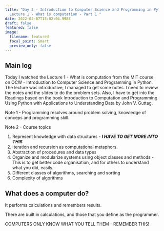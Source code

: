 ```yaml
---
title: "Day 2 - Introduction to Computer Science and Programming in Python -
  Lecture 1 - What is computation - Part 1 "
date: 2022-02-07T15:02:04.998Z
draft: false
featured: false
image:
  filename: featured
  focal_point: Smart
  preview_only: false
---
```

## Main log

Today I watched the Lecture 1 - What is computation from the MIT course on OCW - Introduction to Computer Science and Programming in Python. The lecture was introductive, I managed to get some notes. I need to review the notes and the slides to do the problem sets. Also, I have to get into the Readings based on the book Introduction to Computation and Programming Using Python with Applications to Understanding Data by John V. Guttag.

Note 1 - Programming resolves around problem solving, knowledge of conceps and programming skill.

Note 2 - Course topics 

1. Represent knowledge with data structures  - ***I HAVE TO GET MORE INTO THIS***
2. Iteration and recursion as computational metaphors.
3. Abstraction of procedures and data types
4. Organize and modularize systems using object classes and methods - This is to get better code organisation, and for others to understand what you did, easily.
5. Different classes of algorithms, searching and sorting
6. Complexity of algorithms

## What does a computer do?

It performs calculations and remembers results. 

There are built in calculations, and those that you define as the programmer.

COMPUTERS ONLY KNOW WHAT YOU TELL THEM - REMEMBER THIS!